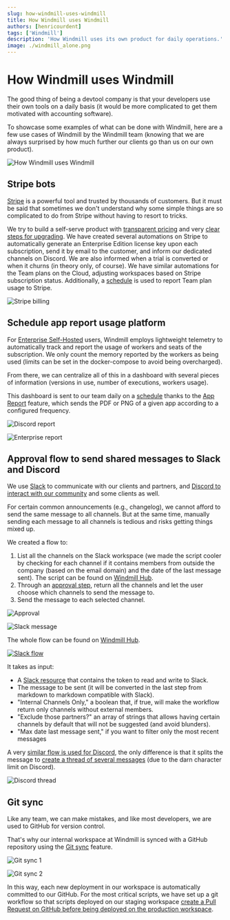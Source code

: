 ```yaml
---
slug: how-windmill-uses-windmill
title: How Windmill uses Windmill
authors: [henricourdent]
tags: ['Windmill']
description: 'How Windmill uses its own product for daily operations.'
image: ./windmill_alone.png
---
```


# How Windmill uses Windmill

The good thing of being a devtool company is that your developers use their own tools on a daily basis (it would be more complicated to get them motivated with accounting software).

To showcase some examples of what can be done with Windmill, here are a few use cases of Windmill by the Windmill team (knowing that we are always surprised by how much further our clients go than us on our own product).

![How Windmill uses Windmill](./windmill_alone.png "How Windmill uses Windmill")

## Stripe bots

[Stripe](https://stripe.com/) is a powerful tool and trusted by thousands of customers. But it must be said that sometimes we don't understand why some simple things are so complicated to do from Stripe without having to resort to tricks.

We try to build a self-serve product with [transparent pricing](/pricing) and very [clear steps for upgrading](/docs/misc/plans_details). We have created several automations on Stripe to automatically generate an Enterprise Edition license key upon each subscription, send it by email to the customer, and inform our dedicated channels on Discord. We are also informed when a trial is converted or when it churns (in theory only, of course). We have similar automations for the Team plans on the Cloud, adjusting workspaces based on Stripe subscription status. Additionally, a [schedule](/docs/core_concepts/scheduling) is used to report Team plan usage to Stripe.

![Stripe billing](./stripe_billing.png "Stripe billing")

## Schedule app report usage platform

For [Enterprise Self-Hosted](/pricing) users, Windmill employs lightweight telemetry to automatically track and report the usage of workers and seats of the subscription. We only count the memory reported by the workers as being used (limits can be set in the docker-compose to avoid being overcharged).

From there, we can centralize all of this in a dashboard with several pieces of information (versions in use, number of executions, workers usage).

This dashboard is sent to our team daily on a [schedule](/docs/core_concepts/scheduling) thanks to the [App Report](/docs/apps/schedule_reports) feature, which sends the PDF or PNG of a given app according to a configured frequency.

![Discord report](./discord_report.png "Discord report")

![Enterprise report](./ee_report.png "Enterprise report")

## Approval flow to send shared messages to Slack and Discord

We use [Slack](https://slack.com/) to communicate with our clients and partners, and [Discord to interact with our community](https://discord.com/invite/V7PM2YHsPB) and some clients as well.

For certain common announcements (e.g., changelog), we cannot afford to send the same message to all channels. But at the same time, manually sending each message to all channels is tedious and risks getting things mixed up.

We created a flow to:

1. List all the channels on the Slack workspace (we made the script cooler by checking for each channel if it contains members from outside the company (based on the email domain) and the date of the last message sent). The script can be found on [Windmill Hub](https://hub.windmill.dev/scripts/slack/7124/list-slack-channels%2C-last-message-date%2C-and-whether-it-contains-external-members-slack#approved).
2. Through an [approval step](/docs/flows/flow_approval), return all the channels and let the user choose which channels to send the message to.
3. Send the message to each selected channel.

![Approval](./approval.png "Approval")

![Slack message](./slack_message.png "Slack message")

The whole flow can be found on [Windmill Hub](https://hub.windmill.dev/flows/53/list-slack-channels-and-send-shared-message-to-selected-channels).

[![Slack flow](./slack_flow.png "Slack flow")](https://hub.windmill.dev/flows/53/list-slack-channels-and-send-shared-message-to-selected-channels)

It takes as input:

- A [Slack resource](/docs/integrations/slack) that contains the token to read and write to Slack.
- The message to be sent (it will be converted in the last step from markdown to markdown compatible with Slack).
- "Internal Channels Only," a boolean that, if true, will make the workflow return only channels without external members.
- "Exclude those partners?" an array of strings that allows having certain channels by default that will not be suggested (and avoid blunders).
- "Max date last message sent," if you want to filter only the most recent messages

A very [similar flow is used for Discord](https://hub.windmill.dev/flows/54/list-discord-channels-and-send-shared-message-in-thread), the only difference is that it splits the message to [create a thread of several messages](https://hub.windmill.dev/scripts/discord/7123/create-discord-thread-and-send-messages-discord#approved) (due to the darn character limit on Discord).

![Discord thread](./discord_thread.png "Discord thread")

## Git sync

Like any team, we can make mistakes, and like most developers, we are used to GitHub for version control.

That's why our internal workspace at Windmill is synced with a GitHub repository using the [Git sync](/docs/advanced/git_sync) feature.

![Git sync 1](./git_sync1.png "Git sync 1")

![Git sync 2](./git_sync2.png "Git sync 2")

In this way, each new deployment in our workspace is automatically committed to our GitHub. For the most critical scripts, we have set up a git workflow so that scripts deployed on our staging workspace [create a Pull Request on GitHub before being deployed on the production workspace](/docs/advanced/deploy_gh_gl).